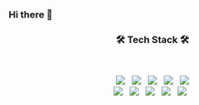 ### Hi there 👋

<h3 align="center"><b>🛠 Tech Stack 🛠</b></h3>
</br>
<p align="center">
<img src="https://img.shields.io/badge/HTML5-E34F26?style=flat-square&logo=HTML5&logoColor=white"/></a> &nbsp
<img src="https://img.shields.io/badge/CSS3-1572B6?style=flat-square&logo=CSS3&logoColor=white"/></a> &nbsp
<img src="https://img.shields.io/badge/JavaScript-F7DF1E?style=flat-square&logo=JavaScript&logoColor=white"/></a> &nbsp
<img src="https://img.shields.io/badge/TypeScript-3178C6?style=flat-square&logo=TypeScript&logoColor=white"/></a> &nbsp
<img src="https://img.shields.io/badge/Tailwind css-06B6D4?style=flat-square&logo=Tailwind CSS&logoColor=white"/></a> <br/>
<img src="https://img.shields.io/badge/React-61DAFB?style=flat-square&logo=React&logoColor=white"/></a> &nbsp
<img src="https://img.shields.io/badge/Redux-764ABC?style=flat-square&logo=Redux&logoColor=white"/></a> &nbsp
<img src="https://img.shields.io/badge/Git-F05032?style=flat-square&logo=Git&logoColor=white"/></a> &nbsp
<img src="https://img.shields.io/badge/GitHub-181717?style=flat-square&logo=GitHub&logoColor=white"/></a> &nbsp
<img src="https://img.shields.io/badge/Firebase-FFCA28?style=flat-square&logo=Firebase&logoColor=white"/></a> &nbsp

<!--
**cpk0709/cpk0709** is a ✨ _special_ ✨ repository because its `README.md` (this file) appears on your GitHub profile.

Here are some ideas to get you started:

- 🔭 I’m currently working on ...
- 🌱 I’m currently learning ...
- 👯 I’m looking to collaborate on ...
- 🤔 I’m looking for help with ...
- 💬 Ask me about ...
- 📫 How to reach me: ...
- 😄 Pronouns: ...
- ⚡ Fun fact: ...
-->
